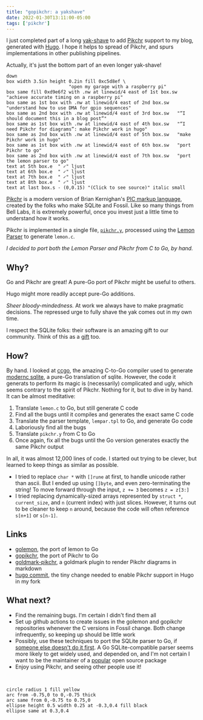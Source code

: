 ```yaml
---
title: "gopikchr: a yakshave"
date: 2022-01-30T13:11:00-05:00
tags: ['pikchr']
---
```


I just completed part of a long
[yak-shave](https://en.wiktionary.org/wiki/yak_shaving) to add
[Pikchr](https://pikchr.org) support to my blog, generated with
[Hugo](https://gohugo.io). I hope it helps to spread of Pikchr, and
spurs implementations in other publishing pipelines.

Actually, it's just the bottom part of an even longer yak-shave!

```pikchr {toggle=true,widthlimit=FALSE}
down
box width 3.5in height 0.2in fill 0xc5d8ef \
                       "open my garage with a raspberry pi"
box same fill 0xd9e6f2 with .nw at linewid/4 east of 1st box.sw "achieve accurate timing on a raspberry pi"
box same as 1st box with .nw at linewid/4 east of 2nd box.sw    "understand how to use DMA for gpio sequences"
box same as 2nd box with .nw at linewid/4 east of 3rd box.sw   "“I should document this in a blog post”"
box same as 1st box with .nw at linewid/4 east of 4th box.sw   "“I need Pikchr for diagrams”: make Pikchr work in hugo"
box same as 2nd box with .nw at linewid/4 east of 5th box.sw   "make Pikchr work in hugo"
box same as 1st box with .nw at linewid/4 east of 6th box.sw   "port Pikchr to go"
box same as 2nd box with .nw at linewid/4 east of 7th box.sw   "port the lemon parser to go"
text at 5th box.e  " ✓" ljust
text at 6th box.e  " ✓" ljust
text at 7th box.e  " ✓" ljust
text at 8th box.e  " ✓" ljust
text at last box.s - (0,0.15) "(Click to see source)" italic small
```

[Pikchr](https://pikchr.org) is a modern version of Brian Kernighan's
[PIC markup language](https://en.wikipedia.org/wiki/PIC_(markup_language)),
created by the folks who make SQLite and Fossil. Like so many things from
Bell Labs, it is extremely powerful, once you invest just a little time
to understand how it works.

Pikchr is implemented in a single file,
[`pikchr.y`](https://pikchr.org/home/doc/trunk/doc/build.md),
processed using the [Lemon
Parser](https://sqlite.org/src/doc/trunk/doc/lemon.html) to generate
`lemon.c`.

_I decided to port both the Lemon Parser and Pikchr from C to Go, by
hand._

## Why?

Go and Pikchr are great! A pure-Go port of Pikchr might be useful to
others.

Hugo might more readily accept pure-Go additions.

_Sheer bloody-mindedness._ At work we always have to make pragmatic
decisions. The repressed urge to fully shave the yak comes out in my
own time.

I respect the SQLite folks: their software is an amazing gift to our
community. Think of this as a [gift](https://apenwarr.ca/log/20211229)
too.

## How?

By hand. I looked at [ccgo](https://pkg.go.dev/modernc.org/ccgo/v3),
the amazing C-to-Go compiler used to generate [modernc
sqlite](https://pkg.go.dev/modernc.org/sqlite), a pure-Go translation
of sqlite. However, the code it generats to perform its magic is
(necessarily) complicated and ugly, which seems contrary to the spirit
of Pikchr. Nothing for it, but to dive in by hand. It can be almost
meditative:

1. Translate `lemon.c` to Go, but still generate C code
2. Find all the bugs until it compiles and generates the exact same C
   code
3. Translate the parser template, `lempar.tpl` to Go, and generate Go
   code
4. Laboriously find all the bugs
5. Translate `pikchr.y` from C to Go
6. Once again, fix all the bugs until the Go version generates exactly
   the same Pikchr output

In all, it was almost 12,000 lines of code. I started out trying to be
clever, but learned to keep things as similar as possible.

- I tried to replace `char *` with `[]rune` at first, to handle
  unicode rather than ascii. But I ended up using `[]byte`, and even
  zero-terminating the string! To move forward through the input, `z
  += 3` becomes `z = z[3:]`
- I tried replacing dynamically-sized arrays represented by `struct *`,
  `current_size`, and `n` (current index) with just slices. However, it turns
  out to be cleaner to keep `n` around, because the code will often
  reference `s[n+1]` or `s[n-1]`.

## Links

- [golemon](https://github.com/gopikchr/golemon), the port of lemon to Go
- [gopikchr](https://github.com/gopikchr/gopikchr), the port of Pikchr to Go
- [goldmark-pikchr](https://github.com/gopikchr/goldmark-pikchr), a
  goldmark plugin to render Pikchr diagrams in markdown
- [hugo commit](https://github.com/zellyn/hugo/commit/87bbe9f2140a21e6d2759e7005c9e5a787651832),
  the tiny change needed to enable Pikchr support in Hugo in my fork

## What next?

- Find the remaining bugs. I'm certain I didn't find them all
- Set up github actions to create issues in the golemon and gopikchr
  repositories whenever the C versions in Fossil change. Both change
  infrequently, so keeping up should be little work
- Possibly, use these techniques to port the SQLite parser to Go, if
  [someone else doesn't do it
  first](https://github.com/kyleconroy/sqlc/issues/161#issuecomment-1022541349). A
  Go SQLite-compatible parser seems more likely to get widely used,
  and depended on, and I'm not certain I want to be the maintainer of
  a [popular](https://xkcd.com/2347/) open source package
- Enjoy using Pikchr, and seeing other people use it!


&nbsp; <!-- vertical spacer -->



```pikchr {toggle=true}
circle radius 1 fill yellow
arc from -0.75,0 to 0,-0.75 thick
arc same from 0,-0.75 to 0.75,0
ellipse height 0.5 width 0.25 at -0.3,0.4 fill black
ellipse same at 0.3,0.4
```
